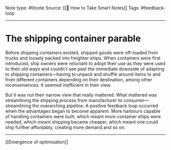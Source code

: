 Note type: #litnote
Source: [[📖 How to Take Smart Notes]]
Tags: #feedback-loop

---
# The shipping container parable
Before shipping containers existed, shipped goods were off-loaded from trucks and loosely packed into freighter ships. When containers were first introduced, ship owners were reluctant to adopt their use as they were used to their old ways and couldn't see past the immediate downside of adapting to shipping containers—having to unpack and shuffle around items to and from different containers depending on their destination, among other inconveniences. It seemed inefficient in their view.

But it was not their narrow view that really mattered. What mattered was streamlining the shipping process from manufacturer to consumer—streamlining the overarching pipeline. A positive feedback loop occurred when the advantages began to become apparent. More harbours capable of handling containers were built, which meant more container ships were needed, which meant shipping became cheaper, which meant one could ship further affordably, creating more demand and so on.

---
[[Emergence of optimisation]]